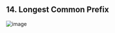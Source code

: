 ## 14. Longest Common Prefix
![image](https://github.com/karpo27/LeetCode_Python/assets/54405665/2b7a110a-95ce-46d1-ae2f-747ac8a4edf9)
